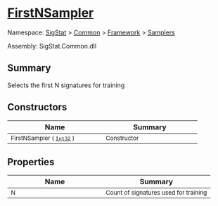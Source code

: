 # [FirstNSampler](./FirstNSampler.md)

Namespace: [SigStat]() > [Common](./../../README.md) > [Framework]() > [Samplers](./README.md)

Assembly: SigStat.Common.dll

## Summary
Selects the first N signatures for training

## Constructors

| Name | Summary | 
| --- | --- | 
| <sub>FirstNSampler ( [`Int32`](https://docs.microsoft.com/en-us/dotnet/api/System.Int32) )</sub><div style="width: 200px">| <sub>Constructor</sub><div style="width: 200px">| <br>


## Properties

| Name | Summary | 
| --- | --- | 
| <sub>N</sub><div style="width: 200px">| <sub>Count of signatures used for training</sub><div style="width: 200px">| <br>


